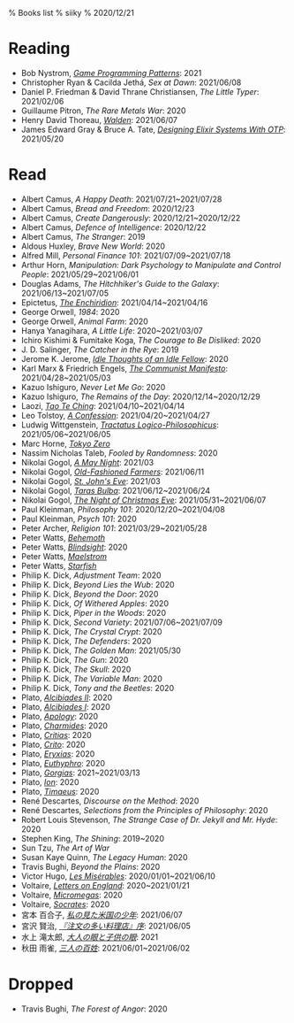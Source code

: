 % Books list
% siiky
% 2020/12/21

# Reading

 * Bob Nystrom, [_Game Programming Patterns_]: 2021
 * Christopher Ryan & Cacilda Jethá, _Sex at Dawn_: 2021/06/08
 * Daniel P. Friedman & David Thrane Christiansen, _The Little Typer_: 2021/02/06
 * Guillaume Pitron, _The Rare Metals War_: 2020
 * Henry David Thoreau, [_Walden_]: 2021/06/07
 * James Edward Gray & Bruce A. Tate, [_Designing Elixir Systems With OTP_]: 2021/05/20

# Read

 * Albert Camus, _A Happy Death_: 2021/07/21~2021/07/28
 * Albert Camus, _Bread and Freedom_: 2020/12/23
 * Albert Camus, _Create Dangerously_: 2020/12/21~2020/12/22
 * Albert Camus, _Defence of Intelligence_: 2020/12/22
 * Albert Camus, _The Stranger_: 2019
 * Aldous Huxley, _Brave New World_: 2020
 * Alfred Mill, _Personal Finance 101_: 2021/07/09~2021/07/18
 * Arthur Horn, _Manipulation: Dark Psychology to Manipulate and Control People_: 2021/05/29~2021/06/01
 * Douglas Adams, _The Hitchhiker's Guide to the Galaxy_: 2021/06/13~2021/07/05
 * Epictetus, [_The Enchiridion_]: 2021/04/14~2021/04/16
 * George Orwell, _1984_: 2020
 * George Orwell, _Animal Farm_: 2020
 * Hanya Yanagihara, _A Little Life_: 2020~2021/03/07
 * Ichiro Kishimi & Fumitake Koga, _The Courage to Be Disliked_: 2020
 * J. D. Salinger, _The Catcher in the Rye_: 2019
 * Jerome K. Jerome, [_Idle Thoughts of an Idle Fellow_]: 2020
 * Karl Marx & Friedrich Engels, [_The Communist Manifesto_]: 2021/04/28~2021/05/03
 * Kazuo Ishiguro, _Never Let Me Go_: 2020
 * Kazuo Ishiguro, _The Remains of the Day_: 2020/12/14~2020/12/29
 * Laozi, [_Tao Te Ching_]: 2021/04/10~2021/04/14
 * Leo Tolstoy, [_A Confession_]: 2021/04/20~2021/04/27
 * Ludwig Wittgenstein, [_Tractatus Logico-Philosophicus_]: 2021/05/06~2021/06/05
 * Marc Horne, [_Tokyo Zero_]
 * Nassim Nicholas Taleb, _Fooled by Randomness_: 2020
 * Nikolai Gogol, [_A May Night_][gogol_short-stories]: 2021/03
 * Nikolai Gogol, [_Old-Fashioned Farmers_][gogol_short-stories]: 2021/06/11
 * Nikolai Gogol, [_St. John's Eve_][gogol_short-stories]: 2021/03
 * Nikolai Gogol, [_Taras Bulba_][gogol_short-stories]: 2021/06/12~2021/06/24
 * Nikolai Gogol, [_The Night of Christmas Eve_][gogol_short-stories]: 2021/05/31~2021/06/07
 * Paul Kleinman, _Philosophy 101_: 2020/12/20~2021/04/08
 * Paul Kleinman, _Psych 101_: 2020
 * Peter Archer, _Religion 101_: 2021/03/29~2021/05/28
 * Peter Watts, [_Behemoth_]
 * Peter Watts, [_Blindsight_]: 2020
 * Peter Watts, [_Maelstrom_]
 * Peter Watts, [_Starfish_]
 * Philip K. Dick, _Adjustment Team_: 2020
 * Philip K. Dick, _Beyond Lies the Wub_: 2020
 * Philip K. Dick, _Beyond the Door_: 2020
 * Philip K. Dick, _Of Withered Apples_: 2020
 * Philip K. Dick, _Piper in the Woods_: 2020
 * Philip K. Dick, _Second Variety_: 2021/07/06~2021/07/09
 * Philip K. Dick, _The Crystal Crypt_: 2020
 * Philip K. Dick, _The Defenders_: 2020
 * Philip K. Dick, _The Golden Man_: 2021/05/30
 * Philip K. Dick, _The Gun_: 2020
 * Philip K. Dick, _The Skull_: 2020
 * Philip K. Dick, _The Variable Man_: 2020
 * Philip K. Dick, _Tony and the Beetles_: 2020
 * Plato, [_Alcibiades II_]: 2020
 * Plato, [_Alcibiades I_]: 2020
 * Plato, [_Apology_]: 2020
 * Plato, [_Charmides_]: 2020
 * Plato, [_Critias_]: 2020
 * Plato, [_Crito_]: 2020
 * Plato, [_Eryxias_]: 2020
 * Plato, [_Euthyphro_]: 2020
 * Plato, [_Gorgias_]: 2021~2021/03/13
 * Plato, [_Ion_]: 2020
 * Plato, [_Timaeus_]: 2020
 * René Descartes, _Discourse on the Method_: 2020
 * René Descartes, _Selections from the Principles of Philosophy_: 2020
 * Robert Louis Stevenson, _The Strange Case of Dr. Jekyll and Mr. Hyde_: 2020
 * Stephen King, _The Shining_: 2019~2020
 * Sun Tzu, _The Art of War_
 * Susan Kaye Quinn, _The Legacy Human_: 2020
 * Travis Bughi, _Beyond the Plains_: 2020
 * Victor Hugo, [_Les Misérables_]: 2020/01/01~2021/06/10
 * Voltaire, [_Letters on England_]: 2020~2021/01/21
 * Voltaire, [_Micromegas_]: 2020
 * Voltaire, [_Socrates_]: 2020
 * 宮本 百合子, [_私の見た米国の少年_]: 2021/06/07
 * 宮沢 賢治, [_『注文の多い料理店』序_]: 2021/06/05
 * 水上 滝太郎, [_大人の眼と子供の眼_]: 2021
 * 秋田 雨雀, [_三人の百姓_]: 2021/06/01~2021/06/02

# Dropped

 * Travis Bughi, _The Forest of Angor_: 2020

[_A Confession_]: https://standardebooks.org/ebooks/leo-tolstoy/a-confession/aylmer-maude
[_Alcibiades II_]: https://www.gutenberg.org/ebooks/1677
[_Alcibiades I_]: https://www.gutenberg.org/ebooks/1676
[_Apology_]: https://www.gutenberg.org/ebooks/1656
[_Behemoth_]: https://www.rifters.com/real/Behemoth.htm
[_Blindsight_]: https://www.rifters.com/real/Blindsight.htm
[_Charmides_]: https://www.gutenberg.org/ebooks/1580
[_Critias_]: https://www.gutenberg.org/ebooks/1571
[_Crito_]: https://www.gutenberg.org/ebooks/1657
[_Designing Elixir Systems With OTP_]: https://pragprog.com/titles/jgotp/designing-elixir-systems-with-otp
[_Eryxias_]: https://www.gutenberg.org/ebooks/1681
[_Euthyphro_]: https://www.gutenberg.org/ebooks/1642
[_Game Programming Patterns_]: https://gameprogrammingpatterns.com
[_Gorgias_]: https://www.gutenberg.org/ebooks/1672
[_Idle Thoughts of an Idle Fellow_]: https://www.gutenberg.org/ebooks/849
[_Ion_]: https://www.gutenberg.org/ebooks/1635
[_Les Misérables_]: https://standardebooks.org/ebooks/victor-hugo/les-miserables/isabel-f-hapgood
[_Letters on England_]: https://www.gutenberg.org/ebooks/2445
[_Maelstrom_]: https://rifters.com/real/MAELSTROM.htm
[_Micromegas_]: https://www.gutenberg.org/ebooks/30123
[_Socrates_]: https://www.gutenberg.org/ebooks/4683
[_Starfish_]: https://www.rifters.com/real/STARFISH.htm
[_Tao Te Ching_]: https://standardebooks.org/ebooks/laozi/tao-te-ching/james-legge
[_The Communist Manifesto_]: https://standardebooks.org/ebooks/karl-marx_friedrich-engels/the-communist-manifesto/samuel-moore
[_The Enchiridion_]: https://standardebooks.org/ebooks/epictetus/the-enchiridion/elizabeth-carter
[_Timaeus_]: https://www.gutenberg.org/ebooks/1572
[_Tokyo Zero_]: https://www.feedbooks.com/userbook/3501/tokyo-zero
[_Tractatus Logico-Philosophicus_]: https://standardebooks.org/ebooks/ludwig-wittgenstein/tractatus-logico-philosophicus/c-k-ogden
[_Walden_]: https://standardebooks.org/ebooks/henry-david-thoreau/walden
[_『注文の多い料理店』序_]: https://www.aozora.gr.jp/cards/000081/card43736.html
[_三人の百姓_]: https://www.aozora.gr.jp/cards/001584/card53182.html
[_大人の眼と子供の眼_]: https://www.aozora.gr.jp/cards/000800/card53186.html
[_私の見た米国の少年_]: https://www.aozora.gr.jp/cards/000311/card3693.html
[gogol_short-stories]: https://standardebooks.org/ebooks/nikolai-gogol/short-fiction/claud-field_isabel-f-hapgood_vizetelly-and-company_george-tolstoy
